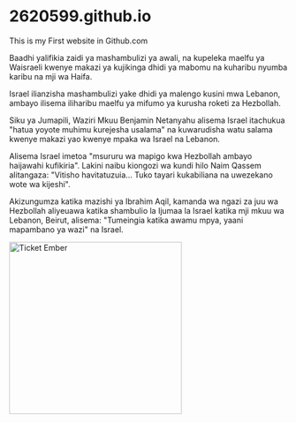 # 2620599.github.io

This is my First website in Github.com

Baadhi yalifikia zaidi ya mashambulizi ya awali, na kupeleka maelfu ya Waisraeli kwenye makazi ya kujikinga dhidi ya mabomu na kuharibu nyumba karibu na mji wa Haifa.

Israel ilianzisha mashambulizi yake dhidi ya malengo kusini mwa Lebanon, ambayo ilisema iliharibu maelfu ya mifumo ya kurusha roketi za Hezbollah.

Siku ya Jumapili, Waziri Mkuu Benjamin Netanyahu alisema Israel itachukua "hatua yoyote muhimu kurejesha usalama" na kuwarudisha watu salama kwenye makazi yao kwenye mpaka wa Israel na Lebanon.

Alisema Israel imetoa "msururu wa mapigo kwa Hezbollah ambayo haijawahi kufikiria". Lakini naibu kiongozi wa kundi hilo Naim Qassem alitangaza: "Vitisho havitatuzuia... Tuko tayari kukabiliana na uwezekano wote wa kijeshi".

Akizungumza katika mazishi ya Ibrahim Aqil, kamanda wa ngazi za juu wa Hezbollah aliyeuawa katika shambulio la Ijumaa la Israel katika mji mkuu wa Lebanon, Beirut, alisema: "Tumeingia katika awamu mpya, yaani mapambano ya wazi" na Israel.

<img width="312" alt="Ticket Ember" src="https://github.com/user-attachments/assets/8cd91cdd-6ea8-40d7-85c2-5bc55ffe2258">

